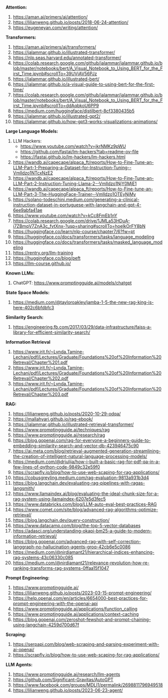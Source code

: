 **Attention:**
1.	https://aman.ai/primers/ai/attention/
2.	https://lilianweng.github.io/posts/2018-06-24-attention/
3.	https://eugeneyan.com/writing/attention/ 
    
**Transformers:**
1.	https://aman.ai/primers/ai/transformers/ 
2.	https://jalammar.github.io/illustrated-transformer/ 
3.	https://nlp.seas.harvard.edu/annotated-transformer/
   4. https://colab.research.google.com/github/jalammar/jalammar.github.io/blob/master/notebooks/bert/A_Visual_Notebook_to_Using_BERT_for_the_First_Time.ipynb#scrollTo=39UVjAV56PJz
5.	https://jalammar.github.io/illustrated-bert/ 
6.	https://jalammar.github.io/a-visual-guide-to-using-bert-for-the-first-time/ 
   7. https://colab.research.google.com/github/jalammar/jalammar.github.io/blob/master/notebooks/bert/A_Visual_Notebook_to_Using_BERT_for_the_First_Time.ipynb#scrollTo=ddAqbkoU6PP9
8.	https://medium.com/huggingface/distilbert-8cf3380435b5 
9.	https://jalammar.github.io/illustrated-gpt2/  
10. https://jalammar.github.io/how-gpt3-works-visualizations-animations/

**Large Language Models:**

1.	LLM Hackers:
    -	https://www.youtube.com/watch?v=jkrNMKz9pWU
    -	https://github.com/fastai/lm-hackers?tab=readme-ov-file 
    -	https://fastai.github.io/lm-hackers/lm-hackers.html
2.	https://wandb.ai/capecape/alpaca_ft/reports/How-to-Fine-Tune-an-LLM-Part-1-Preparing-a-Dataset-for-Instruction-Tuning--Vmlldzo1NTcxNzE2 
3.	  https://wandb.ai/capecape/alpaca_ft/reports/How-to-Fine-Tune-an-LLM-Part-2-Instruction-Tuning-Llama-2--Vmlldzo1NjY0MjE1 
4.	https://wandb.ai/capecape/alpaca_ft/reports/How-to-Fine-tune-an-LLM-Part-3-The-HuggingFace-Trainer--Vmlldzo1OTEyNjMy 
5.	https://solano-todeschini.medium.com/generating-a-clinical-instruction-dataset-in-portuguese-with-langchain-and-gpt-4-6ee9abfa41ae 
6.	https://www.youtube.com/watch?v=kCc8FmEb1nY
7.	https://colab.research.google.com/drive/1JMLa53HDuA-i7ZBmqV7ZnA3c_fvtXnx-?usp=sharing#scrollTo=hoelkOrFY8bN 
8.	https://huggingface.co/learn/nlp-course/chapter7/6?fw=pt 
9.	https://huggingface.co/docs/transformers/tasks/language_modeling 
10.	https://huggingface.co/docs/transformers/tasks/masked_language_modeling 
11.	https://rentry.org/llm-training 
12.	https://huggingface.co/blog/peft 
13. https://llm-course.github.io/

**Known LLMs:**
1. ChatGPT: https://www.promptingguide.ai/models/chatgpt 

**State Space Models:**
1. https://medium.com/@tayloroakley/jamba-1-5-the-new-rag-king-is-here-402c6bfdbfc3

**Similarity Search:** 

1. https://engineering.fb.com/2017/03/29/data-infrastructure/faiss-a-library-for-efficient-similarity-search/

**Information Retrieval** 
1. https://www.irit.fr/~Lynda.Tamine-Lechani/pdf/Lectures/Graduate/Foundations%20of%20Information%20Retreval/Chapter%201.pdf
2. https://www.irit.fr/~Lynda.Tamine-Lechani/pdf/Lectures/Graduate/Foundations%20of%20Information%20Retreval/Chapter%202.pdf
3. https://www.irit.fr/~Lynda.Tamine-Lechani/pdf/Lectures/Graduate/Foundations%20of%20Information%20Retreval/Chapter%203.pdf
    
**RAG:**

1.  https://lilianweng.github.io/posts/2020-10-29-odqa/
2.  https://mallahyari.github.io/rag-ebook/
3.	https://jalammar.github.io/illustrated-retrieval-transformer/
4.	https://www.promptingguide.ai/techniques/rag  
5.	https://www.promptingguide.ai/research/rag
6.	https://blog.gopenai.com/rag-for-everyone-a-beginners-guide-to-embedding-similarity-search-and-vector-db-423946475c90
7.	https://ai.meta.com/blog/retrieval-augmented-generation-streamlining-the-creation-of-intelligent-natural-language-processing-models/
8.	https://medium.com/@drjulija/how-i-built-a-basic-rag-for-pdf-qa-in-a-few-lines-of-python-code-9849c32e59f0
9.  https://scrapfly.io/blog/how-to-use-web-scaping-for-rag-applications/
10.  https://cobusgreyling.medium.com/rag-evaluation-9813a931b3d4
11.  https://blog.langchain.dev/evaluating-rag-pipelines-with-ragas-langsmith/
12.  https://www.llamaindex.ai/blog/evaluating-the-ideal-chunk-size-for-a-rag-system-using-llamaindex-6207e5d3fec5
13.  https://www.databricks.com/blog/LLM-auto-eval-best-practices-RAG
14.  https://www.comet.com/site/blog/advanced-rag-algorithms-optimize-retrieval/
15.  https://blog.langchain.dev/query-construction/
16.  https://www.datacamp.com/blog/the-top-5-vector-databases
17.  https://adasci.org/understanding-okapi-bm25-a-guide-to-modern-information-retrieval/
18.  https://blog.gopenai.com/advanced-rag-with-self-correction-langgraph-no-hallucination-agents-groq-42cb6e5c0086
19.  https://medium.com/@nirdiamant21/hierarchical-indices-enhancing-rag-systems-43c06330c085
20.  https://medium.com/@nirdiamant21/relevance-revolution-how-re-ranking-transforms-rag-systems-0ffaa15f1047 

**Prompt Engineering:**

1.	https://www.promptingguide.ai/ 
2.	https://lilianweng.github.io/posts/2023-03-15-prompt-engineering/ 
3.	https://help.openai.com/en/articles/6654000-best-practices-for-prompt-engineering-with-the-openai-api 
4.	https://www.promptingguide.ai/applications/function_calling 
5.	https://www.promptingguide.ai/applications/context-caching
6.	https://blog.gopenai.com/zeroshot-fewshot-and-prompt-chaining-using-langchain-4259d700d67f

**Scraping:**

1. https://serpapi.com/blog/web-scraping-and-parsing-experiment-with-ai-openai/
2. https://scrapfly.io/blog/how-to-use-web-scaping-for-rag-applications/
   
**LLM Agents:**

1.	https://www.promptingguide.ai/research/llm-agents
2.	https://github.com/Significant-Gravitas/AutoGPT
3.	https://www.facebook.com/groups/MDLI1/permalink/2698811796949518
4.	https://lilianweng.github.io/posts/2023-06-23-agent/

